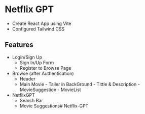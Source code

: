 # Netflix GPT

- Create React App using Vite
- Configured Tailwind CSS


## Features
- Login/Sign Up
     - Sign In/Up Form
     - Register to Browse Page
- Browse (after Authentication)
   - Header
   - Main Movie
          - Tailer in BackGround
          - Tittle & Description
          - MovieSuggestion
               - MovieList
- NetflixGPT 
    - Search Bar
    - Movie Suggestions#   N e t f l i x - G P T 
 
 
